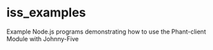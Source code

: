 # iss_examples
Example Node.js programs demonstrating how to use the Phant-client Module with Johnny-Five
